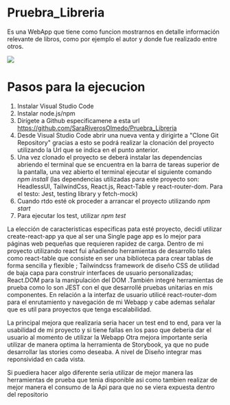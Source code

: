 # Pruebra_Libreria

Es una WebApp que tiene como funcion mostrarnos en detalle información relevante de libros, como por ejemplo el autor y donde fue realizado entre otros.

![](C:\Users\srive\prueba_tecnica\Pruebra_Libreria\prueba_libreria\public\booklist.png)



# Pasos para la ejecucion 

1. Instalar Visual Studio Code
2. Instalar node.js/npm
3. Dirígete  a Github especificamene a esta url https://github.com/SaraRiverosOlmedo/Pruebra_Libreria
4. Desde Visual Studio Code abrir una nueva venta y dirigirte a "Clone Git Repository" gracias a esto se podrá realizar la clonación del proyecto utilizando la Url que se indica en el punto anterior.
5. Una vez clonado el proyecto se deberá instalar las dependencias abriendo el terminal que se encuentra en la barra de tareas superior de la pantalla, una vez abierto el terminal ejecutar el siguiente comando *npm install* (las dependencias utilizadas para este proyecto son: HeadlessUI, TailwindCss, React.js, React-Table y react-router-dom. Para el testo: Jest, testing library y fetch-mock)
6. Cuando rtdo esté ok proceder a arrancar el proyecto utilizando *npm start*
7. Para ejecutar los test, utilizar *npm test* 

La elección de caracteristicas especificas pata esté proyecto, decidí utilizar create-react-app ya que al ser una Single page app es lo mejor para páginas web pequeñas que requieren rapidez de carga.
Dentro de mi proyecto utilizando react fui añadiendo herramientas de desarrollo tales como react-table que consiste en ser una biblioteca para crear tablas de forma sencilla y flexible ; Tailwindcss framework de diseño CSS de utilidad de baja capa para construir interfaces de usuario personalizadas; React.DOM para la manipulación del DOM .También integré herramientas de prueba como lo son JEST con el que desarrollé pruebas unitarias en mis componentes.
En relación a la interfaz de usuario utilicé react-router-dom para el enrutamiento y navegación de mi Webapp y cabe ademas señalar que es util para proyectos que tenga escalabilidad.

La principal mejora que realizaria seria hacer un test end to end, para ver la usabilidad de mi proyecto y si tiene fallas en los paso que deberia dar el usuario al momento de utilizar la Webapp
Otra mejora importante seria utilizar de manera optima la herramienta de Storybook, ya que no pude desarrollar las stories como deseaba.
A nivel de Diseño integrar mas reponsividad en cada vista.

Si puediera hacer algo diferente seria utilizar de mejor manera las herramientas de prueba que tenia disponible asi como tambien realizar de mejor manera el consumo de la Api para que no se viera expuesta dentro del repositorio

